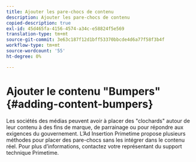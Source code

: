 ```yaml
---
title: Ajouter les pare-chocs de contenu
description: Ajouter les pare-chocs de contenu
copied-description: true
exl-id: 45d465fa-4156-4574-a34c-e58824f5e569
translation-type: tm+mt
source-git-commit: 3e63c187f12d1bff53370bbcde4d6a77f58f3b4f
workflow-type: tm+mt
source-wordcount: '55'
ht-degree: 0%

---
```


# Ajouter le contenu &quot;Bumpers&quot; {#adding-content-bumpers}

Les sociétés des médias peuvent avoir à placer des &quot;clochards&quot; autour de leur contenu à des fins de marque, de parrainage ou pour répondre aux exigences du gouvernement. L’Ad Insertion Primetime propose plusieurs méthodes pour placer des pare-chocs sans les intégrer dans le contenu réel. Pour plus d’informations, contactez votre représentant du support technique Primetime.
